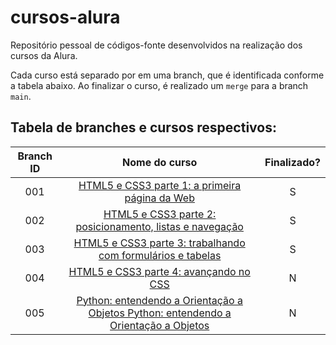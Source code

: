 # cursos-alura
Repositório pessoal de códigos-fonte desenvolvidos na realização dos cursos da Alura.

Cada curso está separado por em uma branch, que é identificada conforme a tabela abaixo. Ao finalizar o curso, é realizado um `merge` para a branch `main`.

## Tabela de branches e cursos respectivos:

| Branch ID |                                                                        Nome do curso                                                                        | Finalizado? |
| :-------: | :---------------------------------------------------------------------------------------------------------------------------------------------------------: | :---------: |
|    001    |                      [HTML5 e CSS3 parte 1: a primeira página da Web](https://cursos.alura.com.br/course/html5-css3-primeiros-passos)                       |      S      |
|    002    |          [HTML5 e CSS3 parte 2: posicionamento, listas e navegação](https://cursos.alura.com.br/course/html5-css3-posicionamento-listas-navegacao)          |      S      |
|    003    |              [HTML5 e CSS3 parte 3: trabalhando com formulários e tabelas](https://cursos.alura.com.br/course/html5-css3-formularios-tabelas)               |      S      |
|    004    |                            [HTML5 e CSS3 parte 4: avançando no CSS](https://cursos.alura.com.br/course/html5-css3-avancando-css)                            |      N      |
|    005    | [Python: entendendo a Orientação a Objetos Python: entendendo a Orientação a Objetos](https://cursos.alura.com.br/course/python-3-intro-orientacao-objetos) |      N      |